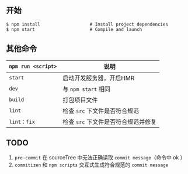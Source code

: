 ## 开始
```
$ npm install                   # Install project dependencies
$ npm start                     # Compile and launch
```


## 其他命令
| `npm run <script>` | 说明 |
| ---- | ---- |
| `start` | 启动开发服务器，开启HMR |
| `dev` | 与 `npm start` 相同 |
| `build` | 打包项目文件 |
| `lint` | 检查 `src` 下文件是否符合规范 |
| `lint：fix` | 检查 `src` 下文件是否符合规范并修复 |


## TODO
1. `pre-commit` 在 sourceTree 中无法正确读取 `commit message`（命令中 ok ）
2. `commitizen` 和 `npm scripts` 交互式生成符合规范的 `commit message`
